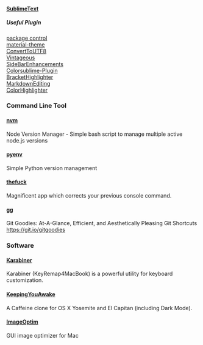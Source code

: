 #### [SublimeText](http://www.sublimetext.com/)

##### Useful Plugin
[package control](https://packagecontrol.io/installation)  
[material-theme](https://github.com/equinusocio/material-theme)  
[ConvertToUTF8](https://github.com/seanliang/ConvertToUTF8)  
[Vintageous](https://github.com/guillermooo/Vintageous)  
[SideBarEnhancements](https://github.com/titoBouzout/SideBarEnhancements)  
[Colorsublime-Plugin](https://github.com/Colorsublime/Colorsublime-Plugin)  
[BracketHighlighter](https://github.com/facelessuser/BracketHighlighter)  
[MarkdownEditing](https://github.com/SublimeText-Markdown/MarkdownEditing)  
[ColorHighlighter](https://github.com/Monnoroch/ColorHighlighter)  


### Command Line Tool

#### [nvm](https://github.com/creationix/nvm)
Node Version Manager - Simple bash script to manage multiple active node.js versions

#### [pyenv](https://github.com/yyuu/pyenv)
Simple Python version management

#### [thefuck](https://github.com/nvbn/thefuck)
Magnificent app which corrects your previous console command.

#### [gg](https://github.com/qw3rtman/gg)
Git Goodies: At-A-Glance, Efficient, and Aesthetically Pleasing Git Shortcuts https://git.io/gitgoodies

### Software

#### [Karabiner](https://github.com/tekezo/Karabiner)
Karabiner (KeyRemap4MacBook) is a powerful utility for keyboard customization.

#### [KeepingYouAwake](https://github.com/newmarcel/KeepingYouAwake)
A Caffeine clone for OS X Yosemite and El Capitan (including Dark Mode).

#### [ImageOptim](https://github.com/pornel/ImageOptim)
GUI image optimizer for Mac


